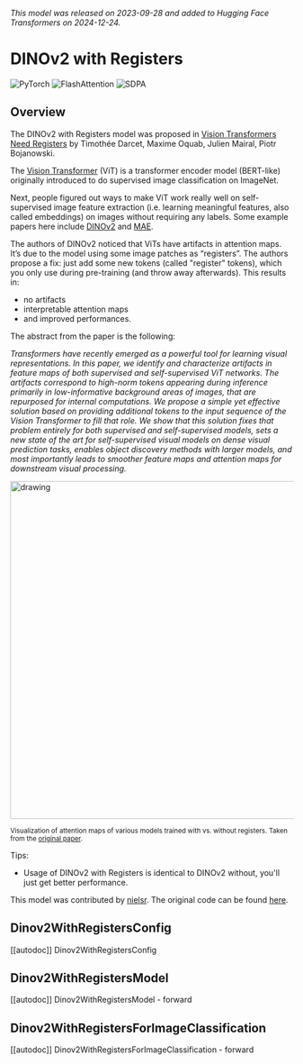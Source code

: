 <!--Copyright 2024 The HuggingFace Team. All rights reserved.
Licensed under the Apache License, Version 2.0 (the "License"); you may not use this file except in compliance with
the License. You may obtain a copy of the License at
http://www.apache.org/licenses/LICENSE-2.0
Unless required by applicable law or agreed to in writing, software distributed under the License is distributed on
an "AS IS" BASIS, WITHOUT WARRANTIES OR CONDITIONS OF ANY KIND, either express or implied. See the License for the
specific language governing permissions and limitations under the License.
-->
*This model was released on 2023-09-28 and added to Hugging Face Transformers on 2024-12-24.*

# DINOv2 with Registers

<div class="flex flex-wrap space-x-1">
<img alt="PyTorch" src="https://img.shields.io/badge/PyTorch-DE3412?style=flat&logo=pytorch&logoColor=white">
<img alt="FlashAttention" src="https://img.shields.io/badge/%E2%9A%A1%EF%B8%8E%20FlashAttention-eae0c8?style=flat">
<img alt="SDPA" src="https://img.shields.io/badge/SDPA-DE3412?style=flat&logo=pytorch&logoColor=white">
</div>

## Overview

The DINOv2 with Registers model was proposed in [Vision Transformers Need Registers](https://huggingface.co/papers/2309.16588) by Timothée Darcet, Maxime Oquab, Julien Mairal, Piotr Bojanowski.

The [Vision Transformer](vit) (ViT) is a transformer encoder model (BERT-like) originally introduced to do supervised image classification on ImageNet.

Next, people figured out ways to make ViT work really well on self-supervised image feature extraction (i.e. learning meaningful features, also called embeddings) on images without requiring any labels. Some example papers here include [DINOv2](dinov2) and [MAE](vit_mae).

The authors of DINOv2 noticed that ViTs have artifacts in attention maps. It’s due to the model using some image patches as “registers”. The authors propose a fix: just add some new tokens (called "register" tokens), which you only use during pre-training (and throw away afterwards). This results in:
- no artifacts
- interpretable attention maps
- and improved performances.

The abstract from the paper is the following:

*Transformers have recently emerged as a powerful tool for learning visual representations. In this paper, we identify and characterize artifacts in feature maps of both supervised and self-supervised ViT networks. The artifacts correspond to high-norm tokens appearing during inference primarily in low-informative background areas of images, that are repurposed for internal computations. We propose a simple yet effective solution based on providing additional tokens to the input sequence of the Vision Transformer to fill that role. We show that this solution fixes that problem entirely for both supervised and self-supervised models, sets a new state of the art for self-supervised visual models on dense visual prediction tasks, enables object discovery methods with larger models, and most importantly leads to smoother feature maps and attention maps for downstream visual processing.*

<img src="https://huggingface.co/datasets/huggingface/documentation-images/resolve/main/transformers/model_doc/dinov2_with_registers_visualization.png"
alt="drawing" width="600"/>

<small> Visualization of attention maps of various models trained with vs. without registers. Taken from the <a href="https://huggingface.co/papers/2309.16588">original paper</a>. </small>

Tips:

- Usage of DINOv2 with Registers is identical to DINOv2 without, you'll just get better performance.

This model was contributed by [nielsr](https://huggingface.co/nielsr).
The original code can be found [here](https://github.com/facebookresearch/dinov2).


## Dinov2WithRegistersConfig

[[autodoc]] Dinov2WithRegistersConfig

## Dinov2WithRegistersModel

[[autodoc]] Dinov2WithRegistersModel
    - forward

## Dinov2WithRegistersForImageClassification

[[autodoc]] Dinov2WithRegistersForImageClassification
    - forward